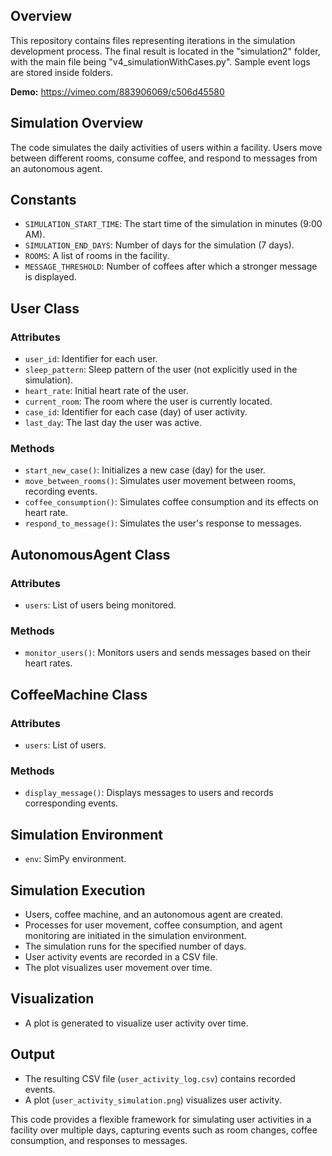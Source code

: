 ## Overview
This repository contains files representing iterations in the simulation development process. The final result is located in the "simulation2" folder, with the main file being "v4_simulationWithCases.py". Sample event logs are stored inside folders.

**Demo:** https://vimeo.com/883906069/c506d45580

## Simulation Overview
The code simulates the daily activities of users within a facility. Users move between different rooms, consume coffee, and respond to messages from an autonomous agent.

## Constants
- `SIMULATION_START_TIME`: The start time of the simulation in minutes (9:00 AM).
- `SIMULATION_END_DAYS`: Number of days for the simulation (7 days).
- `ROOMS`: A list of rooms in the facility.
- `MESSAGE_THRESHOLD`: Number of coffees after which a stronger message is displayed.

## User Class
### Attributes
- `user_id`: Identifier for each user.
- `sleep_pattern`: Sleep pattern of the user (not explicitly used in the simulation).
- `heart_rate`: Initial heart rate of the user.
- `current_room`: The room where the user is currently located.
- `case_id`: Identifier for each case (day) of user activity.
- `last_day`: The last day the user was active.

### Methods
- `start_new_case()`: Initializes a new case (day) for the user.
- `move_between_rooms()`: Simulates user movement between rooms, recording events.
- `coffee_consumption()`: Simulates coffee consumption and its effects on heart rate.
- `respond_to_message()`: Simulates the user's response to messages.

## AutonomousAgent Class
### Attributes
- `users`: List of users being monitored.

### Methods
- `monitor_users()`: Monitors users and sends messages based on their heart rates.

## CoffeeMachine Class
### Attributes
- `users`: List of users.

### Methods
- `display_message()`: Displays messages to users and records corresponding events.

## Simulation Environment
- `env`: SimPy environment.

## Simulation Execution
- Users, coffee machine, and an autonomous agent are created.
- Processes for user movement, coffee consumption, and agent monitoring are initiated in the simulation environment.
- The simulation runs for the specified number of days.
- User activity events are recorded in a CSV file.
- The plot visualizes user movement over time.

## Visualization
- A plot is generated to visualize user activity over time.

## Output
- The resulting CSV file (`user_activity_log.csv`) contains recorded events.
- A plot (`user_activity_simulation.png`) visualizes user activity.

This code provides a flexible framework for simulating user activities in a facility over multiple days, capturing events such as room changes, coffee consumption, and responses to messages.
